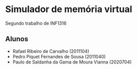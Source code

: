 # Simulador de memória virtual
Segundo trabalho de INF1316

## Alunos

- Rafael Ribeiro de Carvalho (2011104)
- Pedro Piquet Fernandes de Sousa (2011040)
- Paulo de Saldanha da Gama de Moura Vianna (2020704)
